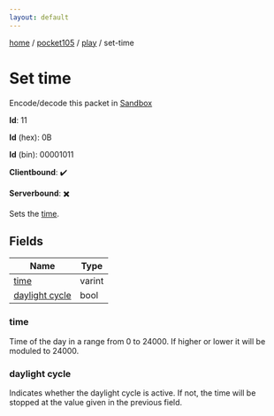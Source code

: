 ```yaml
---
layout: default
---
```


[home](/)  /  [pocket105](/protocol/pocket105)  /  [play](/protocol/pocket105/play)  /  set-time

# Set time

Encode/decode this packet in [Sandbox](../../../sandbox/pocket105#play.set_time)

**Id**: 11

**Id** (hex): 0B

**Id** (bin): 00001011

**Clientbound**: ✔️

**Serverbound**: ✖️

Sets the [time](http://minecraft.gamepedia.com/Day-night_cycle).

## Fields

Name | Type
---|---
[time](#time) | varint
[daylight cycle](#daylight-cycle) | bool

### time

Time of the day in a range from 0 to 24000. If higher or lower it will be moduled to 24000.

### daylight cycle

Indicates whether the daylight cycle is active. If not, the time will be stopped at the value given in the previous field.
